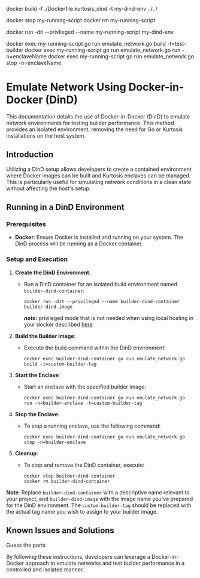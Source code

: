 docker build -f ./Dockerfile.kurtosis_dind -t my-dind-env ../../

docker stop my-running-script
docker rm my-running-script 

docker run -dit --privileged --name my-running-script my-dind-env

docker exec my-running-script go run emulate_network.go build -t=test-builder
docker exec my-running-script go run emulate_network.go run -n=enclaveName
docker exec my-running-script go run emulate_network.go stop -n=enclaveName

# Emulate Network Using Docker-in-Docker (DinD)

This documentation details the use of Docker-in-Docker (DinD) to emulate network environments for testing builder performance. This method provides an isolated environment, removing the need for Go or Kurtosis installations on the host system.

## Introduction

Utilizing a DinD setup allows developers to create a contained environment where Docker images can be built and Kurtosis enclaves can be managed. This is particularly useful for simulating network conditions in a clean state without affecting the host's setup.

## Running in a DinD Environment

### Prerequisites

- **Docker**: Ensure Docker is installed and running on your system. The DinD process will be running as a Docker container.

### Setup and Execution

1. **Create the DinD Environment**:
    - Run a DinD container for an isolated build environment named `builder-dind-container`:
      ```shell
      docker run -dit --privileged --name builder-dind-container builder-dind-image
      ```
      ***note:*** privileged mode that is not needed when using local hosting in your docker described [here](../)

2. **Build the Builder Image**:
    - Execute the build command within the DinD environment:
      ```shell
      docker exec builder-dind-container go run emulate_network.go build -t=custom-builder-tag
      ```

3. **Start the Enclave**:
    - Start an enclave with the specified builder image:
      ```shell
      docker exec builder-dind-container go run emulate_network.go run -n=builder-enclave -t=custom-builder-tag
      ```

4. **Stop the Enclave**:
    - To stop a running enclave, use the following command:
      ```shell
      docker exec builder-dind-container go run emulate_network.go stop -n=builder-enclave
      ```

5. **Cleanup**:
    - To stop and remove the DinD container, execute:
      ```shell
      docker stop builder-dind-container 
      docker rm builder-dind-container
      ```

**Note**: Replace `builder-dind-container` with a descriptive name relevant to your project, and `builder-dind-image` with the image name you've prepared for the DinD environment. The `custom-builder-tag` should be replaced with the actual tag name you wish to assign to your builder image.

## Known Issues and Solutions
Guess the ports

By following these instructions, developers can leverage a Docker-in-Docker approach to emulate networks and test builder performance in a controlled and isolated manner.